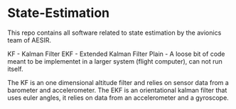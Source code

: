 # State-Estimation

This repo contains all software related to state estimation by the avionics team of AESIR.

KF - Kalman Filter
EKF - Extended Kalman Filter
Plain - A loose bit of code meant to be implementet in a larger system (flight computer), can not run itself.

The KF is an one dimensional altitude filter and relies on sensor data from a barometer and accelerometer.
The EKF is an orientational kalman filter that uses euler angles, it relies on data from an accelerometer and a gyroscope.